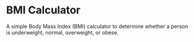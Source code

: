 # BMI Calculator
A simple Body Mass Index (BMI) calculator to determine whether a person is underweight, normal, overweight, or obese.
